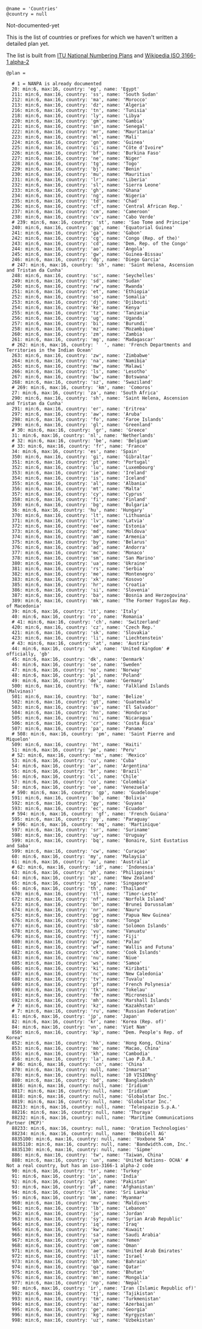     @name = 'Countries'
    @country = null

Not-documented-yet

This is the list of countries or prefixes for which we haven't written a detailed plan yet.

The list is built from
[ITU National Numbering Plans](https://www.itu.int/oth/T0202.aspx?parent=T0202)
and
[Wikipedia ISO 3166-1 alpha-2](https://en.wikipedia.org/wiki/ISO_3166-1_alpha-2)

    @plan =

      # 1 = NANPA is already documented
      20: min:6, max:16, country: 'eg', name: 'Egypt'
      211: min:6, max:16, country: 'ss', name: 'South Sudan'
      212: min:6, max:16, country: 'ma', name: 'Morocco'
      213: min:6, max:16, country: 'dz', name: 'Algeria'
      216: min:6, max:16, country: 'tn', name: 'Tunisia'
      218: min:6, max:16, country: 'ly', name: 'Libya'
      220: min:6, max:16, country: 'gm', name: 'Gambia'
      221: min:6, max:16, country: 'sn', name: 'Senegal'
      222: min:6, max:16, country: 'mr', name: 'Mauritania'
      223: min:6, max:16, country: 'ml', name: 'Mali'
      224: min:6, max:16, country: 'gn', name: 'Guinea'
      225: min:6, max:16, country: 'ci', name: "Côte d'Ivoire"
      226: min:6, max:16, country: 'bf', name: 'Burkina Faso'
      227: min:6, max:16, country: 'ne', name: 'Niger'
      228: min:6, max:16, country: 'tg', name: 'Togo'
      229: min:6, max:16, country: 'bj', name: 'Benin'
      230: min:6, max:16, country: 'mu', name: 'Mauritius'
      231: min:6, max:16, country: 'lr', name: 'Liberia'
      232: min:6, max:16, country: 'sl', name: 'Sierra Leone'
      233: min:6, max:16, country: 'gh', name: 'Ghana'
      234: min:6, max:16, country: 'ng', name: 'Nigeria'
      235: min:6, max:16, country: 'td', name: 'Chad'
      236: min:6, max:16, country: 'cf', name: 'Central African Rep.'
      237: min:6, max:16, country: 'cm', name: 'Cameroon'
      238: min:6, max:16, country: 'cv', name: 'Cabo Verde'
      # 239: min:6, max:16, country: 'st', name: 'Sao Tome and Principe'
      240: min:6, max:16, country: 'gq', name: 'Equatorial Guinea'
      241: min:6, max:16, country: 'ga', name: 'Gabon'
      242: min:6, max:16, country: 'cg', name: 'Congo (Rep. of the)'
      243: min:6, max:16, country: 'cd', name: 'Dem. Rep. of the Congo'
      244: min:6, max:16, country: 'ao', name: 'Angola'
      245: min:6, max:16, country: 'gw', name: 'Guinea-Bissau'
      246: min:6, max:16, country: 'dg', name: 'Diego Garcia'
      # 247: min:6, max:16, country: 'sh', name: 'Saint Helena, Ascension and Tristan da Cunha'
      248: min:6, max:16, country: 'sc', name: 'Seychelles'
      249: min:6, max:16, country: 'sd', name: 'Sudan'
      250: min:6, max:16, country: 'rw', name: 'Rwanda'
      251: min:6, max:16, country: 'et', name: 'Ethiopia'
      252: min:6, max:16, country: 'so', name: 'Somalia'
      253: min:6, max:16, country: 'dj', name: 'Djibouti'
      254: min:6, max:16, country: 'ke', name: 'Kenya'
      255: min:6, max:16, country: 'tz', name: 'Tanzania'
      256: min:6, max:16, country: 'ug', name: 'Uganda'
      257: min:6, max:16, country: 'bi', name: 'Burundi'
      258: min:6, max:16, country: 'mz', name: 'Mozambique'
      260: min:6, max:16, country: 'zm', name: 'Zambia'
      261: min:6, max:16, country: 'mg', name: 'Madagascar'
      # 262: min:6, max:16, country: '  ', name: 'French Departments and Territories in the Indian Ocean'
      263: min:6, max:16, country: 'zw', name: 'Zimbabwe'
      264: min:6, max:16, country: 'na', name: 'Namibia'
      265: min:6, max:16, country: 'mw', name: 'Malawi'
      266: min:6, max:16, country: 'ls', name: 'Lesotho'
      267: min:6, max:16, country: 'bw', name: 'Botswana'
      268: min:6, max:16, country: 'sz', name: 'Swaziland'
      # 269: min:6, max:16, country: 'km', name: 'Comoros'
      27: min:6, max:16, country: 'za', name: 'South Africa'
      290: min:6, max:16, country: 'sh', name: 'Saint Helena, Ascension and Tristan da Cunha'
      291: min:6, max:16, country: 'er', name: 'Eritrea'
      297: min:6, max:16, country: 'aw', name: 'Aruba'
      298: min:6, max:16, country: 'fo', name: 'Faroe Islands'
      299: min:6, max:16, country: 'gl', name: 'Greenland'
      # 30: min:6, max:16, country: 'gr', name: 'Greece'
      31: min:6, max:16, country: 'nl', name: 'Netherlands'
      # 32: min:6, max:16, country: 'be', name: 'Belgium'
      # 33: min:6, max:16, country: 'fr', name: 'France'
      34: min:6, max:16, country: 'es', name: 'Spain'
      350: min:6, max:16, country: 'gi', name: 'Gibraltar'
      351: min:6, max:16, country: 'pt', name: 'Portugal'
      352: min:6, max:16, country: 'lu', name: 'Luxembourg'
      353: min:6, max:16, country: 'ie', name: 'Ireland'
      354: min:6, max:16, country: 'is', name: 'Iceland'
      355: min:6, max:16, country: 'al', name: 'Albania'
      356: min:6, max:16, country: 'mt', name: 'Malta'
      357: min:6, max:16, country: 'cy', name: 'Cyprus'
      358: min:6, max:16, country: 'fi', name: 'Finland'
      359: min:6, max:16, country: 'bg', name: 'Bulgaria'
      36: min:6, max:16, country: 'hu', name: 'Hungary'
      370: min:6, max:16, country: 'lt', name: 'Lithuania'
      371: min:6, max:16, country: 'lv', name: 'Latvia'
      372: min:6, max:16, country: 'ee', name: 'Estonia'
      373: min:6, max:16, country: 'md', name: 'Moldova'
      374: min:6, max:16, country: 'am', name: 'Armenia'
      375: min:6, max:16, country: 'by', name: 'Belarus'
      376: min:6, max:16, country: 'ad', name: 'Andorra'
      377: min:6, max:16, country: 'mc', name: 'Monaco'
      378: min:6, max:16, country: 'sm', name: 'San Marino'
      380: min:6, max:16, country: 'ua', name: 'Ukraine'
      381: min:6, max:16, country: 'rs', name: 'Serbia'
      382: min:6, max:16, country: 'me', name: 'Montenegro'
      383: min:6, max:16, country: 'xk', name: 'Kosovo'
      385: min:6, max:16, country: 'hr', name: 'Croatia'
      386: min:6, max:16, country: 'si', name: 'Slovenia'
      387: min:6, max:16, country: 'ba', name: 'Bosnia and Herzegovina'
      389: min:6, max:16, country: 'mk', name: 'The Former Yugoslav Rep. of Macedonia'
      39: min:6, max:16, country: 'it', name: 'Italy'
      40: min:6, max:16, country: 'ro', name: 'Romania'
      # 41: min:6, max:16, country: 'ch', name: 'Switzerland'
      420: min:6, max:16, country: 'cz', name: 'Czech Rep.'
      421: min:6, max:16, country: 'sk', name: 'Slovakia'
      423: min:6, max:16, country: 'li', name: 'Liechtenstein'
      # 43: min:6, max:16, country: 'at', name: 'Austria'
      44: min:6, max:16, country: 'uk', name: 'United Kingdom' # officially, 'gb'
      45: min:6, max:16, country: 'dk', name: 'Denmark'
      46: min:6, max:16, country: 'se', name: 'Sweden'
      47: min:6, max:16, country: 'no', name: 'Norway'
      48: min:6, max:16, country: 'pl', name: 'Poland'
      49: min:6, max:16, country: 'de', name: 'Germany'
      500: min:6, max:16, country: 'fk', name: 'Falkland Islands (Malvinas)'
      501: min:6, max:16, country: 'bz', name: 'Belize'
      502: min:6, max:16, country: 'gt', name: 'Guatemala'
      503: min:6, max:16, country: 'sv', name: 'El Salvador'
      504: min:6, max:16, country: 'hn', name: 'Honduras'
      505: min:6, max:16, country: 'ni', name: 'Nicaragua'
      506: min:6, max:16, country: 'cr', name: 'Costa Rica'
      507: min:6, max:16, country: 'pa', name: 'Panama'
      # 508: min:6, max:16, country: 'pm', name: 'Saint Pierre and Miquelon'
      509: min:6, max:16, country: 'ht', name: 'Haiti'
      51: min:6, max:16, country: 'pe', name: 'Peru'
      # 52: min:6, max:16, country: 'mx', name: 'Mexico'
      53: min:6, max:16, country: 'cu', name: 'Cuba'
      54: min:6, max:16, country: 'ar', name: 'Argentina'
      55: min:6, max:16, country: 'br', name: 'Brazil'
      56: min:6, max:16, country: 'cl', name: 'Chile'
      57: min:6, max:16, country: 'co', name: 'Colombia'
      58: min:6, max:16, country: 've', name: 'Venezuela'
      # 590: min:6, max:16, country: 'gp', name: 'Guadeloupe'
      591: min:6, max:16, country: 'bo', name: 'Bolivia'
      592: min:6, max:16, country: 'gy', name: 'Guyana'
      593: min:6, max:16, country: 'ec', name: 'Ecuador'
      # 594: min:6, max:16, country: 'gf', name: 'French Guiana'
      595: min:6, max:16, country: 'py', name: 'Paraguay'
      # 596: min:6, max:16, country: 'mq', name: 'Martinique'
      597: min:6, max:16, country: 'sr', name: 'Suriname'
      598: min:6, max:16, country: 'uy', name: 'Uruguay'
      599: min:6, max:16, country: 'bq', name: 'Bonaire, Sint Eustatius and Saba'
      599: min:6, max:16, country: 'cw', name: 'Curaçao'
      60: min:6, max:16, country: 'my', name: 'Malaysia'
      61: min:6, max:16, country: 'au', name: 'Australia'
      # 62: min:6, max:16, country: 'id', name: 'Indonesia'
      63: min:6, max:16, country: 'ph', name: 'Philippines'
      64: min:6, max:16, country: 'nz', name: 'New Zealand'
      65: min:6, max:16, country: 'sg', name: 'Singapore'
      66: min:6, max:16, country: 'th', name: 'Thailand'
      670: min:6, max:16, country: 'tl', name: 'Timor-Leste'
      672: min:6, max:16, country: 'nf', name: 'Norfolk Island'
      673: min:6, max:16, country: 'bn', name: 'Brunei Darussalam'
      674: min:6, max:16, country: 'nr', name: 'Nauru'
      675: min:6, max:16, country: 'pg', name: 'Papua New Guinea'
      676: min:6, max:16, country: 'to', name: 'Tonga'
      677: min:6, max:16, country: 'sb', name: 'Solomon Islands'
      678: min:6, max:16, country: 'vu', name: 'Vanuatu'
      679: min:6, max:16, country: 'fj', name: 'Fiji'
      680: min:6, max:16, country: 'pw', name: 'Palau'
      681: min:6, max:16, country: 'wf', name: 'Wallis and Futuna'
      682: min:6, max:16, country: 'ck', name: 'Cook Islands'
      683: min:6, max:16, country: 'nu', name: 'Niue'
      685: min:6, max:16, country: 'ws', name: 'Samoa'
      686: min:6, max:16, country: 'ki', name: 'Kiribati'
      687: min:6, max:16, country: 'nc', name: 'New Caledonia'
      688: min:6, max:16, country: 'tv', name: 'Tuvalu'
      689: min:6, max:16, country: 'pf', name: 'French Polynesia'
      690: min:6, max:16, country: 'tk', name: 'Tokelau'
      691: min:6, max:16, country: 'fm', name: 'Micronesia'
      692: min:6, max:16, country: 'mh', name: 'Marshall Islands'
      # 7: min:6, max:16, country: 'kz', name: 'Kazakhstan'
      # 7: min:6, max:16, country: 'ru', name: 'Russian Federation'
      81: min:6, max:16, country: 'jp', name: 'Japan'
      82: min:6, max:16, country: 'kr', name: 'Korea (Rep. of)'
      84: min:6, max:16, country: 'vn', name: 'Viet Nam'
      850: min:6, max:16, country: 'kp', name: "Dem. People's Rep. of Korea"
      852: min:6, max:16, country: 'hk', name: 'Hong Kong, China'
      853: min:6, max:16, country: 'mo', name: 'Macao, China'
      855: min:6, max:16, country: 'kh', name: 'Cambodia'
      856: min:6, max:16, country: 'la', name: 'Lao P.D.R.'
      # 86: min:6, max:16, country: 'cn', name: 'China'
      870: min:6, max:16, country: null, name: 'Inmarsat'
      878: min:6, max:16, country: null, name: '10 VISIONng'
      880: min:6, max:16, country: 'bd', name: 'Bangladesh'
      8816: min:6, max:16, country: null, name: 'Iridium'
      8817: min:6, max:16, country: null, name: 'Iridium'
      8818: min:6, max:16, country: null, name: 'Globalstar Inc.'
      8819: min:6, max:16, country: null, name: 'Globalstar Inc.'
      88213: min:6, max:16, country: null, name: 'Telespazio S.p.A.'
      88216: min:6, max:16, country: null, name: 'Thuraya'
      88232: min:6, max:16, country: null, name: 'Maritime Communications Partner (MCP)'
      88233: min:6, max:16, country: null, name: 'Oration Technologies'
      88234: min:6, max:16, country: null, name: 'BebbiCell AG'
      8835100: min:6, max:16, country: null, name: 'Voxbone SA'
      8835110: min:6, max:16, country: null, name: 'Bandwidth.com, Inc.'
      8835130: min:6, max:16, country: null, name: 'Sipme'
      886: min:6, max:16, country: 'tw', name: 'Taiwan, China'
      888: min:6, max:16, country: 'un', name: 'United Nations- OCHA' # Not a real country, but has an iso-3166-1 alpha-2 code
      90: min:6, max:16, country: 'tr', name: 'Turkey'
      91: min:6, max:16, country: 'in', name: 'India'
      92: min:6, max:16, country: 'pk', name: 'Pakistan'
      93: min:6, max:16, country: 'af', name: 'Afghanistan'
      94: min:6, max:16, country: 'lk', name: 'Sri Lanka'
      95: min:6, max:16, country: 'mm', name: 'Myanmar'
      960: min:6, max:16, country: 'mv', name: 'Maldives'
      961: min:6, max:16, country: 'lb', name: 'Lebanon'
      962: min:6, max:16, country: 'jo', name: 'Jordan'
      963: min:6, max:16, country: 'sy', name: 'Syrian Arab Republic'
      964: min:6, max:16, country: 'iq', name: 'Iraq'
      965: min:6, max:16, country: 'kw', name: 'Kuwait'
      966: min:6, max:16, country: 'sa', name: 'Saudi Arabia'
      967: min:6, max:16, country: 'ye', name: 'Yemen'
      968: min:6, max:16, country: 'om', name: 'Oman'
      971: min:6, max:16, country: 'ae', name: 'United Arab Emirates'
      972: min:6, max:16, country: 'il', name: 'Israel'
      973: min:6, max:16, country: 'bh', name: 'Bahrain'
      974: min:6, max:16, country: 'qa', name: 'Qatar'
      975: min:6, max:16, country: 'bt', name: 'Bhutan'
      976: min:6, max:16, country: 'mn', name: 'Mongolia'
      977: min:6, max:16, country: 'np', name: 'Nepal'
      98: min:6, max:16, country: 'ir', name: 'Iran (Islamic Republic of)'
      992: min:6, max:16, country: 'tj', name: 'Tajikistan'
      993: min:6, max:16, country: 'tm', name: 'Turkmenistan'
      994: min:6, max:16, country: 'az', name: 'Azerbaijan'
      995: min:6, max:16, country: 'ge', name: 'Georgia'
      996: min:6, max:16, country: 'kg', name: 'Kyrgyzstan'
      998: min:6, max:16, country: 'uz', name: 'Uzbekistan'
